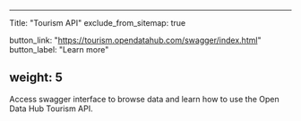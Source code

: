 

---
Title: "Tourism API"
exclude_from_sitemap: true

button_link: "https://tourism.opendatahub.com/swagger/index.html"
button_label: "Learn more"

weight: 5
---

Access swagger interface to browse data and learn how to use the Open Data Hub Tourism API.
